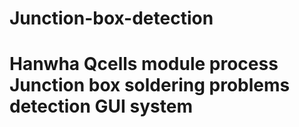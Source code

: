 # Junction-box-detection
# Hanwha Qcells module process Junction box soldering problems detection GUI system

